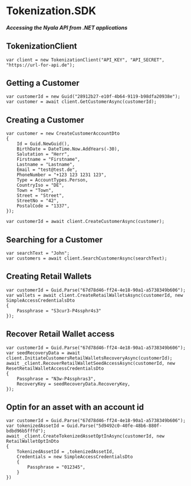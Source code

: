 # Tokenization.SDK
##### Accessing the Nyala API from .NET applications

## TokenizationClient

```
var client = new TokenizationClient("API_KEY", "API_SECRET", "https://url-for-api.de");
```


## Getting a Customer
```
var customerId = new Guid("28912b27-e10f-4b64-9119-b98dfa20938e");
var customer = await client.GetCustomerAsync(customerId);
```


## Creating a Customer
```
var customer = new CreateCustomerAccountDto
{
    Id = Guid.NewGuid(),
    BirthDate = DateTime.Now.AddYears(-30),
    Salutation = "Herr",
    Firstname = "Firstname",
    Lastname = "Lastname",
    Email = "test@test.de",
    PhoneNumber = "+123 123 1231 123",
    Type = AccountTypes.Person,
    CountryIso = "DE",
    Town = "Town",
    Street = "Street",
    StreetNo = "42",
    PostalCode = "1337",
});

var customerId = await client.CreateCustomerAsync(customer);
```


## Searching for a Customer
```
var searchText = "John";
var customers = await client.SearchCustomerAsync(searchText);
```


## Creating Retail Wallets
```
var customerId = Guid.Parse("67d78d46-ff24-4e18-90a1-a5738349b606");
var wallets = await client.CreateRetailWalletsAsync(customerId, new SimpleAccessCredentialsDto
{
    Passphrase = "S3cur3-P4ssphr4s3"
});
```


## Recover Retail Wallet access
```
var customerId = Guid.Parse("67d78d46-ff24-4e18-90a1-a5738349b606");
var seedRecoveryData = await client.InitiateCustomersRetailWalletsRecoveryAsync(customerId);
await _client.RecoverRetailWalletSeedAccessAsync(customerId, new ResetRetailWalletAccessCredentialsDto
{
    Passphrase = "N3w-P4ssphras3",
    RecoveryKey = seedRecoveryData.RecoveryKey,
});
```

## Optin for an asset with an account id
```
var customerId = Guid.Parse("67d78d46-ff24-4e18-90a1-a5738349b606");
var tokenizedAssetId = Guid.Parse("5d9492c0-40fe-48b6-880f-bdbd96b5fffd");
await _client.CreateTokenizedAssetOptInAsync(customerId, new RetailWalletOptInDto
{
    TokenizedAssetId = ,tokenizedAssetId,
    Credentials = new SimpleAccessCredentialsDto
    {
        Passphrase = "012345",
    }
})
```
